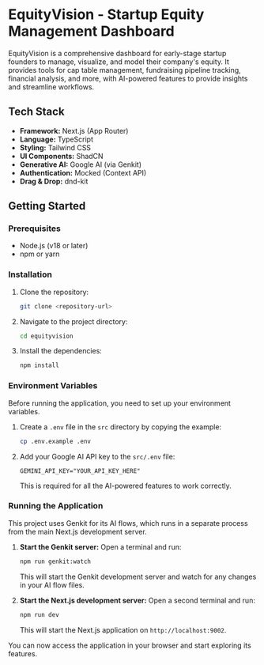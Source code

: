 # EquityVision - Startup Equity Management Dashboard

EquityVision is a comprehensive dashboard for early-stage startup founders to manage, visualize, and model their company's equity. It provides tools for cap table management, fundraising pipeline tracking, financial analysis, and more, with AI-powered features to provide insights and streamline workflows.

## Tech Stack

- **Framework:** Next.js (App Router)
- **Language:** TypeScript
- **Styling:** Tailwind CSS
- **UI Components:** ShadCN
- **Generative AI:** Google AI (via Genkit)
- **Authentication:** Mocked (Context API)
- **Drag & Drop:** dnd-kit

## Getting Started

### Prerequisites

- Node.js (v18 or later)
- npm or yarn

### Installation

1.  Clone the repository:
    ```bash
    git clone <repository-url>
    ```
2.  Navigate to the project directory:
    ```bash
    cd equityvision
    ```
3.  Install the dependencies:
    ```bash
    npm install
    ```

### Environment Variables

Before running the application, you need to set up your environment variables.

1.  Create a `.env` file in the `src` directory by copying the example:
    ```bash
    cp .env.example .env
    ```
2.  Add your Google AI API key to the `src/.env` file:
    ```
    GEMINI_API_KEY="YOUR_API_KEY_HERE"
    ```
    This is required for all the AI-powered features to work correctly.

### Running the Application

This project uses Genkit for its AI flows, which runs in a separate process from the main Next.js development server.

1.  **Start the Genkit server:**
    Open a terminal and run:
    ```bash
    npm run genkit:watch
    ```
    This will start the Genkit development server and watch for any changes in your AI flow files.

2.  **Start the Next.js development server:**
    Open a second terminal and run:
    ```bash
    npm run dev
    ```
    This will start the Next.js application on `http://localhost:9002`.

You can now access the application in your browser and start exploring its features.
